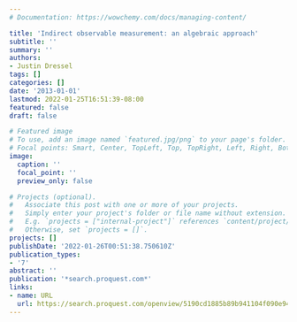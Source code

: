 ```yaml
---
# Documentation: https://wowchemy.com/docs/managing-content/

title: 'Indirect observable measurement: an algebraic approach'
subtitle: ''
summary: ''
authors:
- Justin Dressel
tags: []
categories: []
date: '2013-01-01'
lastmod: 2022-01-25T16:51:39-08:00
featured: false
draft: false

# Featured image
# To use, add an image named `featured.jpg/png` to your page's folder.
# Focal points: Smart, Center, TopLeft, Top, TopRight, Left, Right, BottomLeft, Bottom, BottomRight.
image:
  caption: ''
  focal_point: ''
  preview_only: false

# Projects (optional).
#   Associate this post with one or more of your projects.
#   Simply enter your project's folder or file name without extension.
#   E.g. `projects = ["internal-project"]` references `content/project/deep-learning/index.md`.
#   Otherwise, set `projects = []`.
projects: []
publishDate: '2022-01-26T00:51:38.750610Z'
publication_types:
- '7'
abstract: ''
publication: '*search.proquest.com*'
links:
- name: URL
  url: https://search.proquest.com/openview/5190cd1885b89b941104f090e9419a11/1?pq-origsite=gscholar&cbl=18750
---
```

